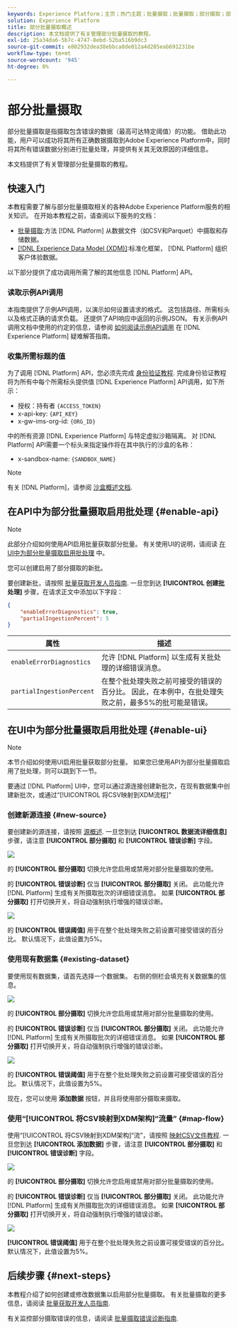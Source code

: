 ```yaml
---
keywords: Experience Platform；主页；热门主题；批量摄取；批量摄取；部分摄取；部分摄取；检索错误；检索错误；部分批量摄取；部分；摄取；
solution: Experience Platform
title: 部分批量摄取概述
description: 本文档提供了有关管理部分批量摄取的教程。
exl-id: 25a34da6-5b7c-4747-8ebd-52ba516b9dc3
source-git-commit: e802932dea38ebbca8de012a4d285eab691231be
workflow-type: tm+mt
source-wordcount: '945'
ht-degree: 0%

---
```


# 部分批量摄取

部分批量摄取是指摄取包含错误的数据（最高可达特定阈值）的功能。 借助此功能，用户可以成功将其所有正确数据摄取到Adobe Experience Platform中，同时将其所有错误数据分别进行批量处理，并提供有关其无效原因的详细信息。

本文档提供了有关管理部分批量摄取的教程。

## 快速入门

本教程需要了解与部分批量摄取相关的各种Adobe Experience Platform服务的相关知识。 在开始本教程之前，请查阅以下服务的文档：

- [批量摄取](./overview.md):方法 [!DNL Platform] 从数据文件（如CSV和Parquet）中摄取和存储数据。
- [[!DNL Experience Data Model (XDM)]](../../xdm/home.md):标准化框架， [!DNL Platform] 组织客户体验数据。

以下部分提供了成功调用所需了解的其他信息 [!DNL Platform] API。

### 读取示例API调用

本指南提供了示例API调用，以演示如何设置请求的格式。 这包括路径、所需标头以及格式正确的请求负载。 还提供了API响应中返回的示例JSON。 有关示例API调用文档中使用的约定的信息，请参阅 [如何阅读示例API调用](../../landing/troubleshooting.md#how-do-i-format-an-api-request) 在 [!DNL Experience Platform] 疑难解答指南。

### 收集所需标题的值

为了调用 [!DNL Platform] API，您必须先完成 [身份验证教程](https://www.adobe.com/go/platform-api-authentication-en). 完成身份验证教程将为所有中每个所需标头提供值 [!DNL Experience Platform] API调用，如下所示：

- 授权：持有者 `{ACCESS_TOKEN}`
- x-api-key: `{API_KEY}`
- x-gw-ims-org-id: `{ORG_ID}`

中的所有资源 [!DNL Experience Platform] 与特定虚拟沙箱隔离。 对 [!DNL Platform] API需要一个标头来指定操作将在其中执行的沙盒的名称：

- x-sandbox-name: `{SANDBOX_NAME}`

>[!NOTE]
>
>有关 [!DNL Platform]，请参阅 [沙盒概述文档](../../sandboxes/home.md).

## 在API中为部分批量摄取启用批处理 {#enable-api}

>[!NOTE]
>
>此部分介绍如何使用API启用批量获取部分批量。 有关使用UI的说明，请阅读 [在UI中为部分批量摄取启用批处理](#enable-ui) 中。

您可以创建启用了部分摄取的新批。

要创建新批，请按照 [批量获取开发人员指南](./api-overview.md). 一旦您到达 **[!UICONTROL 创建批处理]** 步骤，在请求正文中添加以下字段：

```json
{
    "enableErrorDiagnostics": true,
    "partialIngestionPercent": 5
}
```

| 属性 | 描述 |
| -------- | ----------- |
| `enableErrorDiagnostics` | 允许 [!DNL Platform] 以生成有关批处理的详细错误消息。 |
| `partialIngestionPercent` | 在整个批处理失败之前可接受的错误的百分比。 因此，在本例中，在批处理失败之前，最多5%的批可能是错误。 |


## 在UI中为部分批量摄取启用批处理 {#enable-ui}

>[!NOTE]
>
>本节介绍如何使用UI启用批量获取部分批量。 如果您已使用API为部分批量摄取启用了批处理，则可以跳到下一节。

要通过 [!DNL Platform] UI中，您可以通过源连接创建新批次，在现有数据集中创建新批次，或通过“[!UICONTROL 将CSV映射到XDM流程]&quot;

### 创建新源连接 {#new-source}

要创建新的源连接，请按照 [源概述](../../sources/home.md). 一旦您到达 **[!UICONTROL 数据流详细信息]** 步骤，请注意 **[!UICONTROL 部分摄取]** 和 **[!UICONTROL 错误诊断]** 字段。

![](../images/batch-ingestion/partial-ingestion/configure-batch.png)

的 **[!UICONTROL 部分摄取]** 切换允许您启用或禁用对部分批量摄取的使用。

的 **[!UICONTROL 错误诊断]** 仅当 **[!UICONTROL 部分摄取]** 关闭。 此功能允许 [!DNL Platform] 生成有关所摄取批次的详细错误消息。 如果 **[!UICONTROL 部分摄取]** 打开切换开关，将自动强制执行增强的错误诊断。

![](../images/batch-ingestion/partial-ingestion/configure-batch-partial-ingestion-focus.png)

的 **[!UICONTROL 错误阈值]** 用于在整个批处理失败之前设置可接受错误的百分比。 默认情况下，此值设置为5%。

### 使用现有数据集 {#existing-dataset}

要使用现有数据集，请首先选择一个数据集。 右侧的侧栏会填充有关数据集的信息。

![](../images/batch-ingestion/partial-ingestion/monitor-dataset.png)

的 **[!UICONTROL 部分摄取]** 切换允许您启用或禁用对部分批量摄取的使用。

的 **[!UICONTROL 错误诊断]** 仅当 **[!UICONTROL 部分摄取]** 关闭。 此功能允许 [!DNL Platform] 生成有关所摄取批次的详细错误消息。 如果 **[!UICONTROL 部分摄取]** 打开切换开关，将自动强制执行增强的错误诊断。

![](../images/batch-ingestion/partial-ingestion/monitor-dataset-partial-ingestion-focus.png)

的 **[!UICONTROL 错误阈值]** 用于在整个批处理失败之前设置可接受错误的百分比。 默认情况下，此值设置为5%。

现在，您可以使用 **添加数据** 按钮，并且将使用部分摄取来摄取。

### 使用“[!UICONTROL 将CSV映射到XDM架构]“流量” {#map-flow}

使用“[!UICONTROL 将CSV映射到XDM架构]“流”，请按照 [映射CSV文件教程](../tutorials/map-csv/overview.md). 一旦您到达 **[!UICONTROL 添加数据]** 步骤，请注意 **[!UICONTROL 部分摄取]** 和 **[!UICONTROL 错误诊断]** 字段。

![](../images/batch-ingestion/partial-ingestion/xdm-csv-workflow.png)

的 **[!UICONTROL 部分摄取]** 切换允许您启用或禁用对部分批量摄取的使用。

的 **[!UICONTROL 错误诊断]** 仅当 **[!UICONTROL 部分摄取]** 关闭。 此功能允许 [!DNL Platform] 生成有关所摄取批次的详细错误消息。 如果 **[!UICONTROL 部分摄取]** 打开切换开关，将自动强制执行增强的错误诊断。

![](../images/batch-ingestion/partial-ingestion/xdm-csv-workflow-partial-ingestion-focus.png)

**[!UICONTROL 错误阈值]** 用于在整个批处理失败之前设置可接受错误的百分比。 默认情况下，此值设置为5%。

## 后续步骤 {#next-steps}

本教程介绍了如何创建或修改数据集以启用部分批量摄取。 有关批量摄取的更多信息，请阅读 [批量获取开发人员指南](./api-overview.md).

有关监控部分摄取错误的信息，请阅读 [批量摄取错误诊断指南](../quality/error-diagnostics.md).
